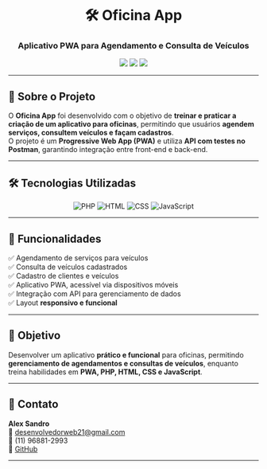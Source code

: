 <h1 align="center">🛠 Oficina App</h1>
<h3 align="center">Aplicativo PWA para Agendamento e Consulta de Veículos</h3>

<p align="center">
  <img src="https://img.shields.io/badge/Status-Concluído-brightgreen?style=for-the-badge" />
  <img src="https://img.shields.io/badge/Licença-MIT-blue?style=for-the-badge" />
  <img src="https://img.shields.io/github/last-commit/Alexqwe21/oficina-app?style=for-the-badge" />
</p>

---

## 📖 Sobre o Projeto
O **Oficina App** foi desenvolvido com o objetivo de **treinar e praticar a criação de um aplicativo para oficinas**, permitindo que usuários **agendem serviços, consultem veículos e façam cadastros**.  
O projeto é um **Progressive Web App (PWA)** e utiliza **API com testes no Postman**, garantindo integração entre front-end e back-end.

---

## 🛠 Tecnologias Utilizadas
<p align="center">
    <img alt="PHP" src="https://img.shields.io/badge/PHP-64.5%25-777BB4?style=for-the-badge&logo=php&logoColor=white" />
    <img alt="HTML" src="https://img.shields.io/badge/HTML-20.9%25-E34F26?style=for-the-badge&logo=html5&logoColor=white" />
    <img alt="CSS" src="https://img.shields.io/badge/CSS-12.5%25-1572B6?style=for-the-badge&logo=css3&logoColor=white" />
    <img alt="JavaScript" src="https://img.shields.io/badge/JavaScript-2.1%25-F7DF1E?style=for-the-badge&logo=javascript&logoColor=black" />
</p>

---

## 📌 Funcionalidades
✅ Agendamento de serviços para veículos  
✅ Consulta de veículos cadastrados  
✅ Cadastro de clientes e veículos  
✅ Aplicativo PWA, acessível via dispositivos móveis  
✅ Integração com API para gerenciamento de dados  
✅ Layout **responsivo e funcional**  

---

## 🚀 Objetivo
Desenvolver um aplicativo **prático e funcional** para oficinas, permitindo **gerenciamento de agendamentos e consultas de veículos**, enquanto treina habilidades em **PWA, PHP, HTML, CSS e JavaScript**.

---

## 📧 Contato
**Alex Sandro**  
📩 desenvolvedorweb21@gmail.com  
📱 (11) 96881-2993  
🐙 [GitHub](https://github.com/Alexqwe21)

---
